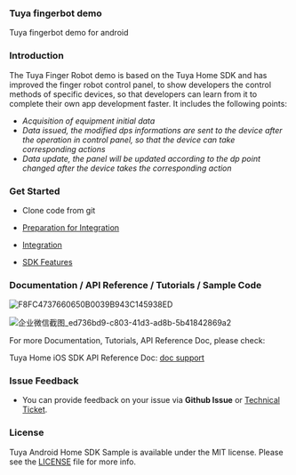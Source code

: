 ### Tuya fingerbot demo

Tuya fingerbot demo for android

### Introduction

The Tuya Finger Robot demo is based on the Tuya Home SDK and has improved the finger robot control panel, to show developers the control methods of specific devices, so that developers can learn from it to complete their own app development faster. It includes the following points:

- *Acquisition of equipment initial data*
- *Data issued, the modified dps informations are sent to the device after the operation in control panel, so that the device can take corresponding actions*
- *Data update, the panel will be updated according to the dp point changed after the device takes the corresponding action*

### Get Started

- Clone code from git

- [Preparation for Integration](https://developer.tuya.com/en/docs/app-development/android-app-sdk/preparation?id=Ka7mqlxh7vgi9)

- [Integration](https://developer.tuya.com/en/docs/app-development/android-app-sdk/integration/integrated?id=Ka69nt96cw0uj)

- [SDK Features](https://developer.tuya.com/en/docs/app-development/android-app-sdk/featureoverview?id=Ka69nt97vtsfu)

### Documentation / API Reference / Tutorials / Sample Code

![F8FC4737660650B0039B943C145938ED](https://images.tuyacn.com/app/tonghui/sample/finger/4.png)

![企业微信截图_ed736bd9-c803-41d3-ad8b-5b41842869a2](https://images.tuyacn.com/app/tonghui/sample/finger/1.png)

For more Documentation, Tutorials, API Reference Doc, please check:

Tuya Home iOS SDK API Reference Doc: [doc support](https://tuyainc.github.io/tuya-home-android-sdk-api-reference/index.html)

### Issue Feedback

- You can provide feedback on your issue via **Github Issue** or [Technical Ticket](https://service.console.tuya.com).

### License

Tuya Android Home SDK Sample is available under the MIT license. Please see the [LICENSE](https://registry.code.tuya-inc.top/TuyaAppDeveloper/sample/android-sample-template-java/blob/master/LICENSE) file for more info.
